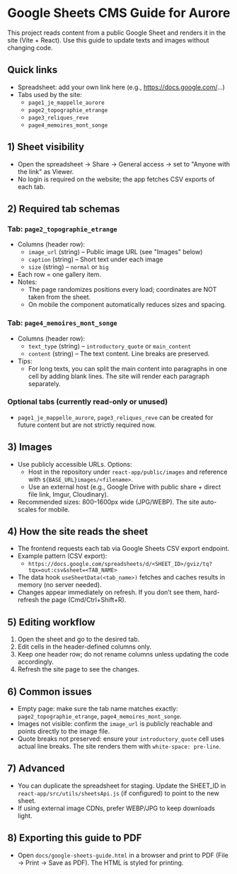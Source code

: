 # Google Sheets CMS Guide for Aurore

This project reads content from a public Google Sheet and renders it in the site (Vite + React). Use this guide to update texts and images without changing code.

## Quick links
- Spreadsheet: add your own link here (e.g., https://docs.google.com/...)
- Tabs used by the site:
  - `page1_je_mappelle_aurore`
  - `page2_topographie_etrange`
  - `page3_reliques_reve`
  - `page4_memoires_mont_songe`

## 1) Sheet visibility
- Open the spreadsheet → Share → General access → set to "Anyone with the link" as Viewer.
- No login is required on the website; the app fetches CSV exports of each tab.

## 2) Required tab schemas

### Tab: `page2_topographie_etrange`
- Columns (header row):
  - `image_url` (string) – Public image URL (see "Images" below)
  - `caption` (string) – Short text under each image
  - `size` (string) – `normal` or `big`
- Each row = one gallery item.
- Notes:
  - The page randomizes positions every load; coordinates are NOT taken from the sheet.
  - On mobile the component automatically reduces sizes and spacing.

### Tab: `page4_memoires_mont_songe`
- Columns (header row):
  - `text_type` (string) – `introductory_quote` or `main_content`
  - `content` (string) – The text content. Line breaks are preserved.
- Tips:
  - For long texts, you can split the main content into paragraphs in one cell by adding blank lines. The site will render each paragraph separately.

### Optional tabs (currently read-only or unused)
- `page1_je_mappelle_aurore`, `page3_reliques_reve` can be created for future content but are not strictly required now.

## 3) Images
- Use publicly accessible URLs. Options:
  - Host in the repository under `react-app/public/images` and reference with `${BASE_URL}images/<filename>`.
  - Use an external host (e.g., Google Drive with public share + direct file link, Imgur, Cloudinary).
- Recommended sizes: 800–1600px wide (JPG/WEBP). The site auto-scales for mobile.

## 4) How the site reads the sheet
- The frontend requests each tab via Google Sheets CSV export endpoint.
- Example pattern (CSV export):
  - `https://docs.google.com/spreadsheets/d/<SHEET_ID>/gviz/tq?tqx=out:csv&sheet=<TAB_NAME>`
- The data hook `useSheetData(<tab_name>)` fetches and caches results in memory (no server needed).
- Changes appear immediately on refresh. If you don’t see them, hard-refresh the page (Cmd/Ctrl+Shift+R).

## 5) Editing workflow
1. Open the sheet and go to the desired tab.
2. Edit cells in the header-defined columns only.
3. Keep one header row; do not rename columns unless updating the code accordingly.
4. Refresh the site page to see the changes.

## 6) Common issues
- Empty page: make sure the tab name matches exactly: `page2_topographie_etrange`, `page4_memoires_mont_songe`.
- Images not visible: confirm the `image_url` is publicly reachable and points directly to the image file.
- Quote breaks not preserved: ensure your `introductory_quote` cell uses actual line breaks. The site renders them with `white-space: pre-line`.

## 7) Advanced
- You can duplicate the spreadsheet for staging. Update the SHEET_ID in `react-app/src/utils/sheetsApi.js` (if configured) to point to the new sheet.
- If using external image CDNs, prefer WEBP/JPG to keep downloads light.

## 8) Exporting this guide to PDF
- Open `docs/google-sheets-guide.html` in a browser and print to PDF (File → Print → Save as PDF). The HTML is styled for printing. 